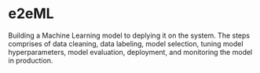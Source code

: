 # e2eML
Building a Machine Learning model to deplying it on the system. The steps comprises of data cleaning, data labeling, model selection, tuning model hyperparameters, model evaluation, deployment, and monitoring the model in production.
